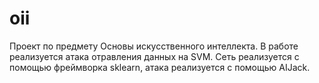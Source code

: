 # oii

Проект по предмету Основы искусственного интеллекта.
В работе реализуется атака отравления данных на SVM. Сеть реализуется с помощью фреймворка sklearn, атака реализуется с помощью AIJack.
